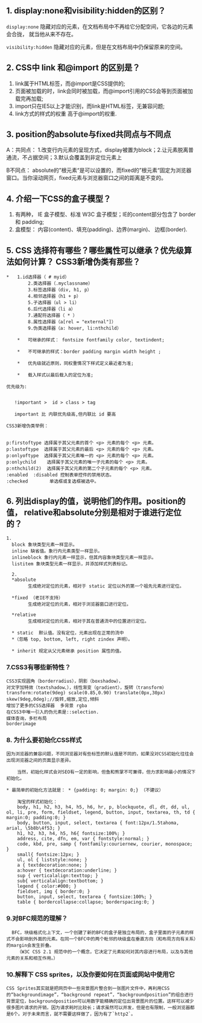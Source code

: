 ## 1. display:none和visibility:hidden的区别？
`display:none`  隐藏对应的元素，在文档布局中不再给它分配空间，它各边的元素会合拢，
就当他从来不存在。

`visibility:hidden`  隐藏对应的元素，但是在文档布局中仍保留原来的空间。

## 2. CSS中 link 和@import 的区别是？
1. link属于HTML标签，而@import是CSS提供的;
2. 页面被加载的时，link会同时被加载，而@import引用的CSS会等到页面被加载完再加载;
3. import只在IE5以上才能识别，而link是HTML标签，无兼容问题;
4. link方式的样式的权重 高于@import的权重.

## 3. position的absolute与fixed共同点与不同点
A：共同点：
1.改变行内元素的呈现方式，display被置为block；2.让元素脱离普通流，不占据空间；3.默认会覆盖到非定位元素上

B不同点：
absolute的”根元素“是可以设置的，而fixed的”根元素“固定为浏览器窗口。当你滚动网页，fixed元素与浏览器窗口之间的距离是不变的。

## 4. 介绍一下CSS的盒子模型？
1. 有两种， IE 盒子模型、标准 W3C 盒子模型；IE的content部分包含了 border 和 padding;
2. 盒模型： 内容(content)、填充(padding)、边界(margin)、 边框(border).

## 5. CSS 选择符有哪些？哪些属性可以继承？优先级算法如何计算？ CSS3新增伪类有那些？
```
*   1.id选择器（ # myid）
        2.类选择器（.myclassname）
        3.标签选择器（div, h1, p）
        4.相邻选择器（h1 + p）
        5.子选择器（ul > li）
        6.后代选择器（li a）
        7.通配符选择器（ * ）
        8.属性选择器（a[rel = "external"]）
        9.伪类选择器（a: hover, li:nthchild）

    *   可继承的样式： fontsize fontfamily color, textindent;

    *   不可继承的样式：border padding margin width height ;

    *   优先级就近原则，同权重情况下样式定义最近者为准;

    *   载入样式以最后载入的定位为准;

优先级为:


   !important >  id > class > tag

   important 比 内联优先级高,但内联比 id 要高

CSS3新增伪类举例：


p:firstoftype 选择属于其父元素的首个 <p> 元素的每个 <p> 元素。
p:lastoftype  选择属于其父元素的最后 <p> 元素的每个 <p> 元素。
p:onlyoftype  选择属于其父元素唯一的 <p> 元素的每个 <p> 元素。
p:onlychild    选择属于其父元素的唯一子元素的每个 <p> 元素。
p:nthchild(2)  选择属于其父元素的第二个子元素的每个 <p> 元素。
:enabled  :disabled 控制表单控件的禁用状态。
:checked        单选框或复选框被选中。
```

## 6. 列出display的值，说明他们的作用。position的值， relative和absolute分别是相对于谁进行定位的？
```
1.
  block 象块类型元素一样显示。
  inline 缺省值。象行内元素类型一样显示。
  inlineblock 象行内元素一样显示，但其内容象块类型元素一样显示。
  listitem 象块类型元素一样显示，并添加样式列表标记。

  2.
  *absolute
        生成绝对定位的元素，相对于 static 定位以外的第一个祖先元素进行定位。

  *fixed （老IE不支持）
        生成绝对定位的元素，相对于浏览器窗口进行定位。

  *relative
        生成相对定位的元素，相对于其在普通流中的位置进行定位。

  * static  默认值。没有定位，元素出现在正常的流中
  *（忽略 top, bottom, left, right zindex 声明）。

  * inherit 规定从父元素继承 position 属性的值。
```

### 7.CSS3有哪些新特性？ 
```
CSS3实现圆角（borderradius），阴影（boxshadow），
对文字加特效（textshadow、），线性渐变（gradient），旋转（transform）
transform:rotate(9deg) scale(0.85,0.90) translate(0px,30px) skew(9deg,0deg);//旋转,缩放,定位,倾斜
增加了更多的CSS选择器  多背景 rgba
在CSS3中唯一引入的伪元素是::selection.
媒体查询，多栏布局
borderimage
```

### 8. 为什么要初始化CSS样式
```
因为浏览器的兼容问题，不同浏览器对有些标签的默认值是不同的，如果没对CSS初始化往往会出现浏览器之间的页面显示差异。

    当然，初始化样式会对SEO有一定的影响，但鱼和熊掌不可兼得，但力求影响最小的情况下初始化。

* 最简单的初始化方法就是： * {padding: 0; margin: 0;} （不建议）

    淘宝的样式初始化：
    body, h1, h2, h3, h4, h5, h6, hr, p, blockquote, dl, dt, dd, ul, ol, li, pre, form, fieldset, legend, button, input, textarea, th, td { margin:0; padding:0; }
    body, button, input, select, textarea { font:12px/1.5tahoma, arial, \5b8b\4f53; }
    h1, h2, h3, h4, h5, h6{ fontsize:100%; }
    address, cite, dfn, em, var { fontstyle:normal; }
    code, kbd, pre, samp { fontfamily:couriernew, courier, monospace; }
    small{ fontsize:12px; }
    ul, ol { liststyle:none; }
    a { textdecoration:none; }
    a:hover { textdecoration:underline; }
    sup { verticalalign:texttop; }
    sub{ verticalalign:textbottom; }
    legend { color:#000; }
    fieldset, img { border:0; }
    button, input, select, textarea { fontsize:100%; }
    table { bordercollapse:collapse; borderspacing:0; }
```

### 9.对BFC规范的理解？
```
  BFC，块级格式化上下文，一个创建了新的BFC的盒子是独立布局的，盒子里面的子元素的样式不会影响到外面的元素。在同一个BFC中的两个毗邻的块级盒在垂直方向（和布局方向有关系）的margin会发生折叠。
    （W3C CSS 2.1 规范中的一个概念，它决定了元素如何对其内容进行布局，以及与其他元素的关系和相互作用。）
```

### 10.解释下 CSS sprites，以及你要如何在页面或网站中使用它
```
CSS Sprites其实就是把网页中一些背景图片整合到一张图片文件中，再利用CSS的“backgroundimage”，“background repeat”，“backgroundposition”的组合进行背景定位，backgroundposition可以用数字能精确的定位出背景图片的位置。这样可以减少很多图片请求的开销，因为请求耗时比较长；请求虽然可以并发，但是也有限制，一般浏览器都是6个。对于未来而言，就不需要这样做了，因为有了`http2`。
```